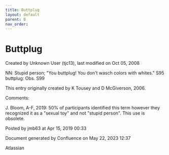 ```yaml
---
title: Buttplug
layout: default
parent: B
nav_order:
---
```


# Buttplug

Created by  Unknown User (tjc13), last modified on Oct 05, 2008

NN: Stupid person; &quot;You buttplug! You don't wasch colors with whites.&quot; S95 buttplug: Obs. S99

This entry originally created by K Tousey and D McGiverson, 2006.

Comments:

J. Bloom, A-F, 2019: 50% of participants identified this term however they recognized it as a &quot;sexual toy&quot; and not &quot;stupid person&quot;. This use is obsolete. 

Posted by jmb63 at Apr 15, 2019 00:33

Document generated by Confluence on May 22, 2023 12:37

Atlassian
